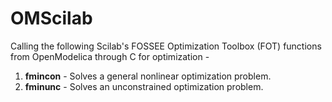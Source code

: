 # OMScilab
Calling the following Scilab's FOSSEE Optimization Toolbox (FOT) functions from OpenModelica through C for optimization -

1. **fmincon** - Solves a general nonlinear optimization problem.
2. **fminunc** - Solves an unconstrained optimization problem.
